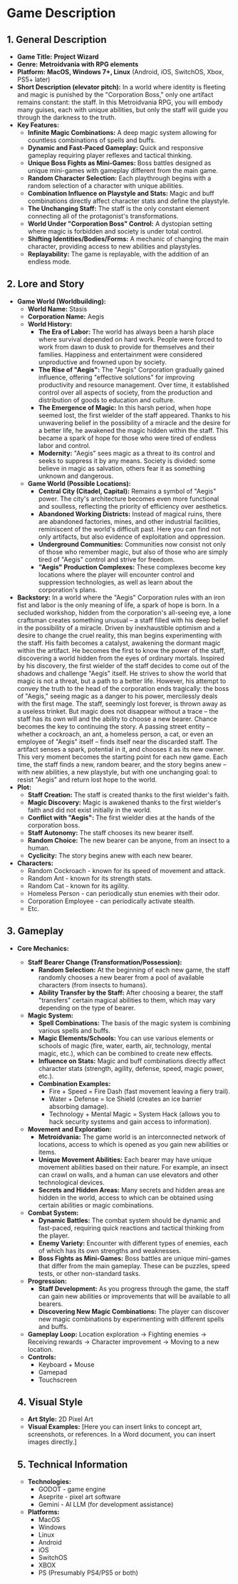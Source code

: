 # Game Description

## 1. General Description

- **Game Title:**
      **Project Wizard**
- **Genre:**
      **Metroidvania with RPG elements**
- **Platform:**
      **MacOS, Windows 7+, Linux**
      (Android, iOS, SwitchOS, Xbox, PS5+ later)
- **Short Description (elevator pitch):**
      In a world where identity is fleeting and magic is punished by the "Corporation Boss," only one artifact remains constant: the staff. In this Metroidvania RPG, you will embody many guises, each with unique abilities, but only the staff will guide you through the darkness to the truth.
- **Key Features:**
    - **Infinite Magic Combinations:** A deep magic system allowing for countless combinations of spells and buffs.
    - **Dynamic and Fast-Paced Gameplay:** Quick and responsive gameplay requiring player reflexes and tactical thinking.
    - **Unique Boss Fights as Mini-Games:** Boss battles designed as unique mini-games with gameplay different from the main game.
    - **Random Character Selection:** Each playthrough begins with a random selection of a character with unique abilities.
    - **Combination Influence on Playstyle and Stats:** Magic and buff combinations directly affect character stats and define the playstyle.
    - **The Unchanging Staff:** The staff is the only constant element connecting all of the protagonist's transformations.
    - **World Under "Corporation Boss" Control:** A dystopian setting where magic is forbidden and society is under total control.
    - **Shifting Identities/Bodies/Forms:** A mechanic of changing the main character, providing access to new abilities and playstyles.
    - **Replayability:** The game is replayable, with the addition of an endless mode.

## 2. Lore and Story

- **Game World (Worldbuilding):**
    - **World Name:** Stasis
    - **Corporation Name:** Aegis
    - **World History:**
        - **The Era of Labor:** The world has always been a harsh place where survival depended on hard work. People were forced to work from dawn to dusk to provide for themselves and their families. Happiness and entertainment were considered unproductive and frowned upon by society.
        - **The Rise of "Aegis":** The "Aegis" Corporation gradually gained influence, offering "effective solutions" for improving productivity and resource management. Over time, it established control over all aspects of society, from the production and distribution of goods to education and culture.
        - **The Emergence of Magic:** In this harsh period, when hope seemed lost, the first wielder of the staff appeared. Thanks to his unwavering belief in the possibility of a miracle and the desire for a better life, he awakened the magic hidden within the staff. This became a spark of hope for those who were tired of endless labor and control.
        - **Modernity:** "Aegis" sees magic as a threat to its control and seeks to suppress it by any means. Society is divided: some believe in magic as salvation, others fear it as something unknown and dangerous.
    - **Game World (Possible Locations):**
        - **Central City (Citadel, Capital):** Remains a symbol of "Aegis" power. The city's architecture becomes even more functional and soulless, reflecting the priority of efficiency over aesthetics.
        - **Abandoned Working Districts:** Instead of magical ruins, there are abandoned factories, mines, and other industrial facilities, reminiscent of the world's difficult past. Here you can find not only artifacts, but also evidence of exploitation and oppression.
        - **Underground Communities:** Communities now consist not only of those who remember magic, but also of those who are simply tired of "Aegis" control and strive for freedom.
        - **"Aegis" Production Complexes:** These complexes become key locations where the player will encounter control and suppression technologies, as well as learn about the corporation's plans.
- **Backstory:**
In a world where the "Aegis" Corporation rules with an iron fist and labor is the only meaning of life, a spark of hope is born. In a secluded workshop, hidden from the corporation's all-seeing eye, a lone craftsman creates something unusual – a staff filled with his deep belief in the possibility of a miracle.
Driven by inexhaustible optimism and a desire to change the cruel reality, this man begins experimenting with the staff. His faith becomes a catalyst, awakening the dormant magic within the artifact. He becomes the first to know the power of the staff, discovering a world hidden from the eyes of ordinary mortals.
Inspired by his discovery, the first wielder of the staff decides to come out of the shadows and challenge "Aegis" itself. He strives to show the world that magic is not a threat, but a path to a better life. However, his attempt to convey the truth to the head of the corporation ends tragically: the boss of "Aegis," seeing magic as a danger to his power, mercilessly deals with the first mage.
The staff, seemingly lost forever, is thrown away as a useless trinket. But magic does not disappear without a trace – the staff has its own will and the ability to choose a new bearer.
Chance becomes the key to continuing the story. A passing street entity – whether a cockroach, an ant, a homeless person, a cat, or even an employee of "Aegis" itself – finds itself near the discarded staff. The artifact senses a spark, potential in it, and chooses it as its new owner.
This very moment becomes the starting point for each new game. Each time, the staff finds a new, random bearer, and the story begins anew – with new abilities, a new playstyle, but with one unchanging goal: to resist "Aegis" and return lost hope to the world.
- **Plot:**
    - **Staff Creation:** The staff is created thanks to the first wielder's faith.
    - **Magic Discovery:** Magic is awakened thanks to the first wielder's faith and did not exist initially in the world.
    - **Conflict with "Aegis":** The first wielder dies at the hands of the corporation boss.
    - **Staff Autonomy:** The staff chooses its new bearer itself.
    - **Random Choice:** The new bearer can be anyone, from an insect to a human.
    - **Cyclicity:** The story begins anew with each new bearer.
- **Characters:**
    - Random Cockroach - known for its speed of movement and attack.
    - Random Ant - known for its strength stats.
    - Random Cat - known for its agility.
    - Homeless Person - can periodically stun enemies with their odor.
    - Corporation Employee - can periodically activate stealth.
    - Etc.

## 3. Gameplay

- **Core Mechanics:**
    - **Staff Bearer Change (Transformation/Possession):**
        - **Random Selection:** At the beginning of each new game, the staff randomly chooses a new bearer from a pool of available characters (from insects to humans).
        - **Ability Transfer by the Staff:** After choosing a bearer, the staff "transfers" certain magical abilities to them, which may vary depending on the type of bearer.
    - **Magic System:**
        - **Spell Combinations:** The basis of the magic system is combining various spells and buffs.
        - **Magic Elements/Schools:** You can use various elements or schools of magic (fire, water, earth, air, technology, mental magic, etc.), which can be combined to create new effects.
        - **Influence on Stats:** Magic and buff combinations directly affect character stats (strength, agility, defense, speed, magic power, etc.).
        - **Combination Examples:**
            - Fire + Speed = Fire Dash (fast movement leaving a fiery trail).
            - Water + Defense = Ice Shield (creates an ice barrier absorbing damage).
            - Technology + Mental Magic = System Hack (allows you to hack security systems and gain access to information).
    - **Movement and Exploration:**
        - **Metroidvania:** The game world is an interconnected network of locations, access to which is opened as you gain new abilities or items.
        - **Unique Movement Abilities:** Each bearer may have unique movement abilities based on their nature. For example, an insect can crawl on walls, and a human can use elevators and other technological devices.
        - **Secrets and Hidden Areas:** Many secrets and hidden areas are hidden in the world, access to which can be obtained using certain abilities or magic combinations.
    - **Combat System:**
        - **Dynamic Battles:** The combat system should be dynamic and fast-paced, requiring quick reactions and tactical thinking from the player.
        - **Enemy Variety:** Encounter with different types of enemies, each of which has its own strengths and weaknesses.
        - **Boss Fights as Mini-Games:** Boss battles are unique mini-games that differ from the main gameplay. These can be puzzles, speed tests, or other non-standard tasks.
    - **Progression:**
        - **Staff Development:** As you progress through the game, the staff can gain new abilities or improvements that will be available to all bearers.
        - **Discovering New Magic Combinations:** The player can discover new magic combinations by experimenting with different spells and buffs.
    - **Gameplay Loop:** Location exploration → Fighting enemies → Receiving rewards → Character improvement → Moving to a new location.
    - **Controls:**
        - Keyboard + Mouse
        - Gamepad
        - Touchscreen
    
    ## 4. Visual Style
    
    - **Art Style:** 2D Pixel Art
    - **Visual Examples:** [Here you can insert links to concept art, screenshots, or references. In a Word document, you can insert images directly.]
    
    ## 5. Technical Information
    
    - **Technologies:**
        - GODOT - game engine
        - Aseprite - pixel art software
        - Gemini - AI LLM (for development assistance)
    - **Platforms:**
        - MacOS
        - Windows
        - Linux
        - Android
        - iOS
        - SwitchOS
        - XBOX
        - PS (Presumably PS4/PS5 or both)
